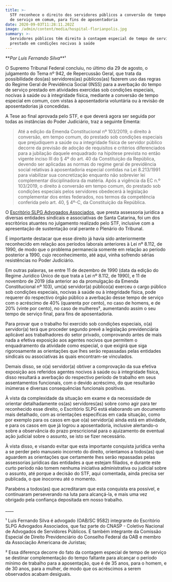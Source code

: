 ```yaml
---
title: >-
  STF reconhece o direito dos servidores públicos a conversão de tempo especial
  de serviço em comum, para fins de aposentadoria
date: 2020-09-03T11:28:11.202Z
image: /admin/content/media/hospital-florianpolis.jpg
summary: >-
  Servidores públicos têm direito à contagem especial de tempo de serviço
  prestado em condições nocivas à saúde
---
```

**_Por Luis Fernando Silva_**¹

O Supremo Tribunal Federal concluiu, no último dia 29 de agosto, o julgamento do Tema nº 942, de Repercussão Geral, que trata da possibilidade dos(as) servidores(as) públicos(as) fazerem uso das regras do Regime Geral de Previdência Social (INSS) para a averbação do tempo de serviço prestado em atividades exercidas sob condições especiais, nocivas à saúde ou à integridade física, mediante a conversão de tempo especial em comum, com vistas à aposentadoria voluntária ou à revisão de aposentadorias já concedidas.

A Tese ao final aprovada pelo STF, e que deverá agora ser seguida por todas as instâncias do Poder Judiciário, traz a seguinte Ementa:

> Até a edição da Emenda Constitucional nº 103/2019, o direito à conversão, em tempo comum, do prestado sob condições especiais que prejudiquem a saúde ou a integridade física de servidor público decorre da previsão de adoção de requisitos e critérios diferenciados para a jubilação daquele enquadrado na hipótese prevista no então vigente inciso III do § 4º do art. 40 da Constituição da República, devendo ser aplicadas as normas do regime geral de previdência social relativas à aposentadoria especial contidas na Lei 8.213/1991 para viabilizar sua concretização enquanto não sobrevier lei complementar disciplinadora da matéria. Após a vigência da EC n.º 103/2019, o direito à conversão em tempo comum, do prestado sob condições especiais pelos servidores obedecerá à legislação complementar dos entes federados, nos termos da competência conferida pelo art. 40, § 4º-C, da Constituição da República.

O [Escritório SLPG Advogados Associados](www.slpgadvogados.adv.br), que presta assessoria jurídica a diversas entidades sindicais e associativas de Santa Catarina, foi um dos escritórios atuantes no julgamento realizado pelo STF, inclusive com a apresentação de sustentação oral perante o Plenário do Tribunal.

É importante destacar que esse direito já havia sido anteriormente reconhecido em relação aos períodos laborais anteriores à Lei nº 8.112, de 1990, de modo que o problema permanecia somente em relação ao período posterior a 1990, cujo reconhecimento, até aqui, vinha sofrendo sérias resistências no Poder Judiciário.

Em outras palavras, se entre 11 de dezembro de 1990 (data da edição do Regime Jurídico Único de que trata a Lei nº 8.112, de 1990), e 11 de novembro de 2019 (dia anterior ao da promulgação da Emenda Constitucional nº 103), um(a) servidor(a) público(a) exerceu o cargo público sob condições especiais, nocivas à saúde ou à integridade física, pode requerer do respectivo órgão público a averbação desse tempo de serviço com o acréscimo de 40% (quarenta por cento), no caso de homens, e de 20% (vinte por cento), no caso de mulheres², aumentando assim o seu tempo de serviço final, para fins de aposentadoria.

Para provar que o trabalho foi exercido sob condições especiais, o(a) servidor(a) terá que proceder segundo prevê a legislação previdenciária aplicável aos trabalhadores do setor privado, comprovando antes de mais nada a efetiva exposição aos agentes nocivos que permitem o enquadramento da atividade como especial, o que exigirá que siga rigorosamente as orientações que lhes serão repassadas pelas entidades sindicais ou associativas às quais encontram-se vinculados.

Demais disso, se o(a) servidor(a) obtiver a comprovação da sua efetiva exposição aos referidos agentes nocivos à saúde ou à integridade física, disso resultará a averbação do respectivo período de trabalho em seus assentamentos funcionais, com o devido acréscimo, do que resultarão inúmeras e diversas consequências funcionais positivas.

À vista da complexidade da situação em exame e da necessidade de orientar detalhadamente os(as) servidores(as) sobre como agir para ter reconhecido esse direito, o Escritório SLPG está elaborando um documento mais detalhado, com as orientações específicas em cada situação, como por exemplo para os casos em que o(a) servidor(a) ainda está em atividade, e para os casos em que já logrou a aposentadoria, inclusive alertando-o sobre a observância do prazo prescricional para o ajuizamento de eventual ação judicial sobre o assunto, se isto se fizer necessário.

À vista disso, e visando evitar que esta importante conquista jurídica venha a se perder pelo manuseio incorreto do direito, orientamos a todos(as) que aguardem as orientações que certamente lhes serão repassadas pelas assessorias jurídicas das entidades a que estejam filiados, e durante este curto período não tomem nenhuma iniciativa administrativa ou judicial sobre o assunto, até porque a decisão do STF, aqui comentada, ainda precisa ser publicada, o que inocorreu até o momento.

Parabéns a todos(as) que acreditaram que esta conquista era possível, e continuaram perseverando na luta para alcançá-la, e mais uma vez obrigado pela confiança depositada em nosso trabalho.    

\_\_\_\_\
\
¹ Luís Fernando Silva é advogado (OAB/SC 9582) integrante do Escritório SLPG Advogados Associados, que faz parte do CNASP - Coletivo Nacional de Advogados de Servidores Públicos. É também integrante da Comissão Especial de Direito Previdenciário do Conselho Federal da OAB e membro da Associação Americana de Juristas;

² Essa diferença decorre do fato da contagem especial de tempo de serviço se destinar complementação do tempo faltante para alcançar o período mínimo de trabalho para a aposentação, que é de 35 anos, para o homem, e de 30 anos, para a mulher, de modo que os acréscimos a serem observados acabam desiguais.
